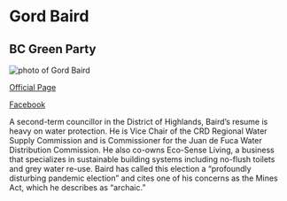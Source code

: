 # Gord Baird

## BC Green Party

![photo of Gord Baird](images/Baird.jpg)

[Official Page](https://www.bcgreens.ca/gord_baird)

[Facebook](https://www.facebook.com/GordBairdLJDF/)

A second-term councillor in the District of Highlands, Baird’s resume is heavy on water protection. He is Vice Chair of the CRD Regional Water Supply Commission and is Commissioner for the Juan de Fuca Water Distribution Commission. He also co-owns Eco-Sense Living, a business that specializes in sustainable building systems including no-flush toilets and grey water re-use. Baird has called this election a “profoundly disturbing pandemic election” and cites one of his concerns as the Mines Act, which he describes as “archaic.” 
